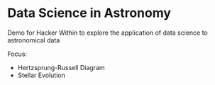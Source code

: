 # Data Science in Astronomy

Demo for Hacker Within to explore the application of data science to astronomical data

Focus:
* Hertzsprung-Russell Diagram
* Stellar Evolution
